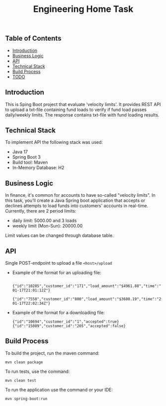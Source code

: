 <h1 align="center"> Engineering Home Task </h1> <br>

<!-- START doctoc generated TOC please keep comment here to allow auto update -->
<!-- DON'T EDIT THIS SECTION, INSTEAD RE-RUN doctoc TO UPDATE -->
## Table of Contents

- [Introduction](#introduction)
- [Business Logic](#business-logic)
- [API](#API)
- [Technical Stack](#tech-stack)
- [Build Process](#build-process)
- [TODO](#todo)

<!-- END doctoc generated TOC please keep comment here to allow auto update -->

## Introduction
This is Sping Boot project that evaluate 'velocity limits'.
It provides REST API to upload a txt-file containing fund loads to verify if fund load passes daily/weekly limits.
The response contains txt-file with fund loading results.

## Technical Stack
To implement API the following stack was used:
- Java 17
- Spring Boot 3
- Build tool: Maven 
- In-Memory Database: H2

## Business Logic
In finance, it's common for accounts to have so-called "velocity limits". In this task, you'll
create a Java Spring boot application that accepts or declines attempts to load funds
into customers' accounts in real-time.
Currently, there are 2 period limits:
 - daily limit: 5000.00 and 3 loads
 - weekly limit (Mon-Sun): 20000.00

Limit values can be changed through database table.

## API
Single POST-endpoint to upload a file
`<host>/upload`

- Example of the format for an uploading file:

  ```text
    {"id":"10285","customer_id":"171","load_amount":"$4961.88","time":"2000-01-17T21:01:12Z"}
    {"id":"7558","customer_id":"800","load_amount":"$3680.19","time":"2000-01-17T22:02:34Z"}
  ```

- Example of the format for a downloading file:

  ```text
  {"id":"10694","customer_id":"1","accepted":true}
  {"id":"15089","customer_id":"205","accepted":false}
  ```


## Build Process
To build the project, run the maven command:
```shell
mvn clean package
```

To run tests, use the command:
```shell
mvn clean test
```

To run the application use the command or your IDE:
```shell
mvn spring-boot:run
```



